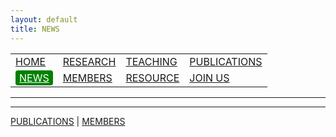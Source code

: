 ```yaml
---
layout: default
title: NEWS
---
```


<table>
  <tr>
    <td><a href="https://www.zhengmzlab.com/index.html">HOME</a></td>
    <td><a href="https://www.zhengmzlab.com/research.html">RESEARCH</a></td>
    <td><a href="https://www.zhengmzlab.com/teaching.html"">TEACHING</a></td>
    <td><a href="https://www.zhengmzlab.com/publications.html">PUBLICATIONS</a></td>
  </tr>
  <tr>
    <td><a href="https://www.zhengmzlab.com/news.html" style="background-color: green; color: white; padding: 2px 6px; border-radius: 4px;">NEWS</a></td>
    <td><a href="https://www.zhengmzlab.com/members.html">MEMBERS</a></td>
    <td><a href="https://www.zhengmzlab.com/resource.html">RESOURCE</a></td>
    <td><a href="https://www.zhengmzlab.com/join_us.html">JOIN US</a></td>
  </tr>
</table>

---



---

[PUBLICATIONS](publications.html) | [MEMBERS](members.html)
